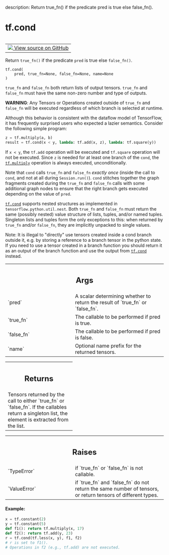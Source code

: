 description: Return true_fn() if the predicate pred is true else false_fn().

<div itemscope itemtype="http://developers.google.com/ReferenceObject">
<meta itemprop="name" content="tf.cond" />
<meta itemprop="path" content="Stable" />
</div>

# tf.cond

<!-- Insert buttons and diff -->

<table class="tfo-notebook-buttons tfo-api nocontent" align="left">
<td>
  <a target="_blank" href="https://github.com/tensorflow/tensorflow/blob/r2.3/tensorflow/python/ops/control_flow_ops.py#L1324-L1396">
    <img src="https://www.tensorflow.org/images/GitHub-Mark-32px.png" />
    View source on GitHub
  </a>
</td>
</table>



Return `true_fn()` if the predicate `pred` is true else `false_fn()`.

<pre class="devsite-click-to-copy prettyprint lang-py tfo-signature-link">
<code>tf.cond(
    pred, true_fn=None, false_fn=None, name=None
)
</code></pre>



<!-- Placeholder for "Used in" -->

`true_fn` and `false_fn` both return lists of output tensors. `true_fn` and
`false_fn` must have the same non-zero number and type of outputs.

**WARNING**: Any Tensors or Operations created outside of `true_fn` and
`false_fn` will be executed regardless of which branch is selected at runtime.

Although this behavior is consistent with the dataflow model of TensorFlow,
it has frequently surprised users who expected a lazier semantics.
Consider the following simple program:

```python
z = tf.multiply(a, b)
result = tf.cond(x < y, lambda: tf.add(x, z), lambda: tf.square(y))
```

If `x < y`, the `tf.add` operation will be executed and `tf.square`
operation will not be executed. Since `z` is needed for at least one
branch of the `cond`, the <a href="../tf/math/multiply.md"><code>tf.multiply</code></a> operation is always executed,
unconditionally.

Note that `cond` calls `true_fn` and `false_fn` *exactly once* (inside the
call to `cond`, and not at all during `Session.run()`). `cond`
stitches together the graph fragments created during the `true_fn` and
`false_fn` calls with some additional graph nodes to ensure that the right
branch gets executed depending on the value of `pred`.

<a href="../tf/cond.md"><code>tf.cond</code></a> supports nested structures as implemented in
`tensorflow.python.util.nest`. Both `true_fn` and `false_fn` must return the
same (possibly nested) value structure of lists, tuples, and/or named tuples.
Singleton lists and tuples form the only exceptions to this: when returned by
`true_fn` and/or `false_fn`, they are implicitly unpacked to single values.

Note: It is illegal to "directly" use tensors created inside a cond branch
outside it, e.g. by storing a reference to a branch tensor in the python
state. If you need to use a tensor created in a branch function you should
return it as an output of the branch function and use the output from
<a href="../tf/cond.md"><code>tf.cond</code></a> instead.

<!-- Tabular view -->
 <table class="responsive fixed orange">
<colgroup><col width="214px"><col></colgroup>
<tr><th colspan="2"><h2 class="add-link">Args</h2></th></tr>

<tr>
<td>
`pred`
</td>
<td>
A scalar determining whether to return the result of `true_fn` or
`false_fn`.
</td>
</tr><tr>
<td>
`true_fn`
</td>
<td>
The callable to be performed if pred is true.
</td>
</tr><tr>
<td>
`false_fn`
</td>
<td>
The callable to be performed if pred is false.
</td>
</tr><tr>
<td>
`name`
</td>
<td>
Optional name prefix for the returned tensors.
</td>
</tr>
</table>



<!-- Tabular view -->
 <table class="responsive fixed orange">
<colgroup><col width="214px"><col></colgroup>
<tr><th colspan="2"><h2 class="add-link">Returns</h2></th></tr>
<tr class="alt">
<td colspan="2">
Tensors returned by the call to either `true_fn` or `false_fn`. If the
callables return a singleton list, the element is extracted from the list.
</td>
</tr>

</table>



<!-- Tabular view -->
 <table class="responsive fixed orange">
<colgroup><col width="214px"><col></colgroup>
<tr><th colspan="2"><h2 class="add-link">Raises</h2></th></tr>

<tr>
<td>
`TypeError`
</td>
<td>
if `true_fn` or `false_fn` is not callable.
</td>
</tr><tr>
<td>
`ValueError`
</td>
<td>
if `true_fn` and `false_fn` do not return the same number of
tensors, or return tensors of different types.
</td>
</tr>
</table>



#### Example:



```python
x = tf.constant(2)
y = tf.constant(5)
def f1(): return tf.multiply(x, 17)
def f2(): return tf.add(y, 23)
r = tf.cond(tf.less(x, y), f1, f2)
# r is set to f1().
# Operations in f2 (e.g., tf.add) are not executed.
```